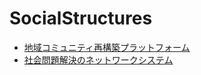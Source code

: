 # SocialStructures

- [地域コミュニティ再構築プラットフォーム](https://github.com/kabosu-shio-poteto/IdeaVault/blob/main/ideas/SocialStructures/CommunityReconstructionPlatform.md)
- [社会問題解決のネットワークシステム](https://github.com/kabosu-shio-poteto/IdeaVault/blob/main/ideas/SocialStructures/SocialIssueResolutionNetwork.md)

